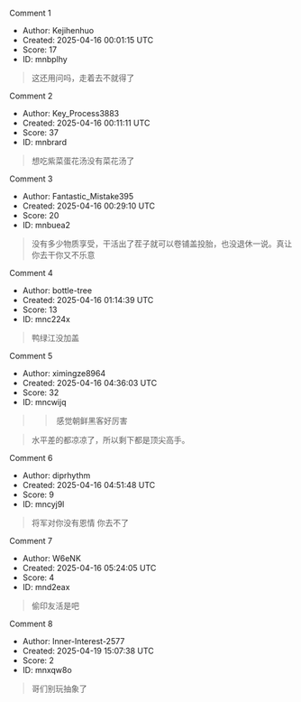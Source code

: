 Comment 1

- Author: Kejihenhuo
- Created: 2025-04-16 00:01:15 UTC
- Score: 17
- ID: mnbplhy

> 这还用问吗，走着去不就得了

Comment 2

- Author: Key_Process3883
- Created: 2025-04-16 00:11:11 UTC
- Score: 37
- ID: mnbrard

> 想吃紫菜蛋花汤没有菜花汤了

Comment 3

- Author: Fantastic_Mistake395
- Created: 2025-04-16 00:29:10 UTC
- Score: 20
- ID: mnbuea2

> 没有多少物质享受，干活出了茬子就可以卷铺盖投胎，也没退休一说。真让你去干你又不乐意

Comment 4

- Author: bottle-tree
- Created: 2025-04-16 01:14:39 UTC
- Score: 13
- ID: mnc224x

> 鸭绿江没加盖

Comment 5

- Author: ximingze8964
- Created: 2025-04-16 04:36:03 UTC
- Score: 32
- ID: mncwijq

> > 感觉朝鲜黑客好厉害

> 水平差的都凉凉了，所以剩下都是顶尖高手。

Comment 6

- Author: diprhythm
- Created: 2025-04-16 04:51:48 UTC
- Score: 9
- ID: mncyj9l

> 将军对你没有恩情 你去不了

Comment 7

- Author: W6eNK
- Created: 2025-04-16 05:24:05 UTC
- Score: 4
- ID: mnd2eax

> 偷印友活是吧

Comment 8

- Author: Inner-Interest-2577
- Created: 2025-04-19 15:07:38 UTC
- Score: 2
- ID: mnxqw8o

> 哥们别玩抽象了
